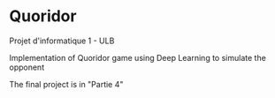 # Quoridor

Projet d'informatique 1 - ULB

Implementation of Quoridor game using Deep Learning to simulate the opponent

The final project is in "Partie 4"
